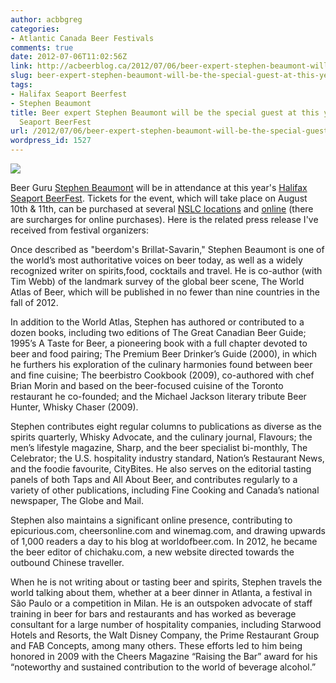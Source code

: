 ```yaml
---
author: acbbgreg
categories:
- Atlantic Canada Beer Festivals
comments: true
date: 2012-07-06T11:02:56Z
link: http://acbeerblog.ca/2012/07/06/beer-expert-stephen-beaumont-will-be-the-special-guest-at-this-years-halifax-seaport-beerfest/
slug: beer-expert-stephen-beaumont-will-be-the-special-guest-at-this-years-halifax-seaport-beerfest
tags:
- Halifax Seaport Beerfest
- Stephen Beaumont
title: Beer expert Stephen Beaumont will be the special guest at this year's Halifax
  Seaport BeerFest
url: /2012/07/06/beer-expert-stephen-beaumont-will-be-the-special-guest-at-this-years-halifax-seaport-beerfest/
wordpress_id: 1527
---
```


[![](http://acbeerblog.ca/wp-content/uploads/2012/07/stephen-beaumont-at-the-dove-1.jpg?w=726)](http://acbeerblog.ca/wp-content/uploads/2012/07/stephen-beaumont-at-the-dove-1.jpg)




Beer Guru [Stephen Beaumont](http://worldofbeer.wordpress.com/) will be in attendance at this year's [Halifax Seaport BeerFest](http://seaportbeerfest.com/).  Tickets for the event, which will take place on August 10th & 11th, can be purchased at several [NSLC locations](http://seaportbeerfest.com/wp/?page_id=168) and [online](http://www.ticketatlantic.com/en/home/events/halifaxseaportbeerfest2012/info.aspx) (there are surcharges for online purchases).  Here is the related press release I've received from festival organizers:




Once described as "beerdom's Brillat-Savarin," Stephen Beaumont is one of the world’s most authoritative voices on beer today, as well as a widely recognized writer on spirits,food, cocktails and travel. He is co-author (with Tim Webb) of the landmark survey of the global beer scene, The World Atlas of Beer, which will be published in no fewer than nine countries in the fall of 2012.


In addition to the World Atlas, Stephen has authored or contributed to a dozen books, including two editions of The Great Canadian Beer Guide; 1995’s A Taste for Beer, a pioneering book with a full chapter devoted to beer and food pairing; The Premium Beer Drinker’s Guide (2000), in which he furthers his exploration of the culinary harmonies found between beer and fine cuisine; The beerbistro Cookbook (2009), co-authored with chef Brian Morin and based on the beer-focused cuisine of the Toronto restaurant he co-founded; and the Michael Jackson literary tribute Beer Hunter, Whisky Chaser (2009).

Stephen contributes eight regular columns to publications as diverse as the spirits quarterly, Whisky Advocate, and the culinary journal, Flavours; the men’s lifestyle magazine, Sharp, and the beer specialist bi-monthly, The Celebrator; the U.S. hospitality industry standard, Nation’s Restaurant News, and the foodie favourite, CityBites. He also serves on the editorial tasting panels of both Taps and All About Beer, and contributes regularly to a variety of other publications, including Fine Cooking and Canada’s national newspaper, The Globe and Mail.

Stephen also maintains a significant online presence, contributing to epicurious.com, cheersonline.com and winemag.com, and drawing upwards of 1,000 readers a day to his blog at worldofbeer.com. In 2012, he became the beer editor of chichaku.com, a new website directed towards the outbound Chinese traveller.

When he is not writing about or tasting beer and spirits, Stephen travels the world talking about them, whether at a beer dinner in Atlanta, a festival in São Paulo or a competition in Milan. He is an outspoken advocate of staff training in beer for bars and restaurants and has worked as beverage consultant for a large number of hospitality companies, including Starwood Hotels and Resorts, the Walt Disney Company, the Prime Restaurant Group and FAB Concepts, among many others. These efforts led to him being honored in 2009 with the Cheers Magazine “Raising the Bar” award for his “noteworthy and sustained contribution to the world of beverage alcohol.”
